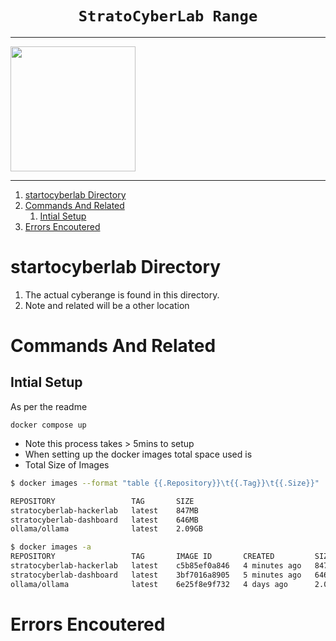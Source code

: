 <h1 align="center"><code>StratoCyberLab Range</code></h1>

---

<img src="https://cybersecurity.bsy.fel.cvut.cz/images/illustration_class_rotated_hu3293537521e43043adfb2a5a2e5511e1_804977_1012x759_resize_q85_h3_lanczos_3.webp" width="200" align="center">

---

1. [startocyberlab Directory](#startocyberlab-directory)
2. [Commands And Related](#commands-and-related)
   1. [Intial Setup](#intial-setup)
3. [Errors Encoutered](#errors-encoutered)

# startocyberlab Directory

1. The actual cyberange is found in this directory.
2. Note and related will be a other location

# Commands And Related

## Intial Setup

As per the readme

```docker
docker compose up
```

- Note this process takes > 5mins to setup
- When setting up the docker images total space used is
- Total Size of Images

```sh
$ docker images --format "table {{.Repository}}\t{{.Tag}}\t{{.Size}}"

REPOSITORY                 TAG       SIZE
stratocyberlab-hackerlab   latest    847MB
stratocyberlab-dashboard   latest    646MB
ollama/ollama              latest    2.09GB

$ docker images -a
REPOSITORY                 TAG       IMAGE ID       CREATED         SIZE
stratocyberlab-hackerlab   latest    c5b85ef0a846   4 minutes ago   847MB
stratocyberlab-dashboard   latest    3bf7016a8905   5 minutes ago   646MB
ollama/ollama              latest    6e25f8e9f732   4 days ago      2.09GB
```

# Errors Encoutered
